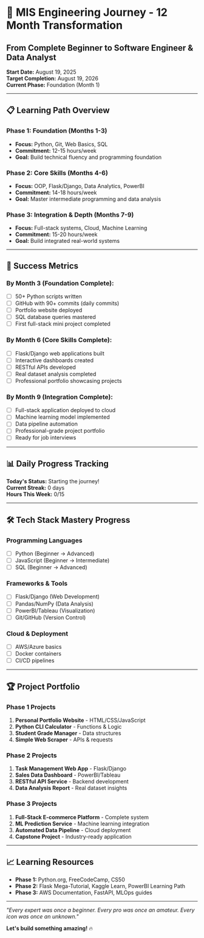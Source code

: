 # 🚀 MIS Engineering Journey - 12 Month Transformation
## From Complete Beginner to Software Engineer & Data Analyst

**Start Date:** August 19, 2025  
**Target Completion:** August 19, 2026  
**Current Phase:** Foundation (Month 1)

---

## 📋 Learning Path Overview

### Phase 1: Foundation (Months 1-3)
- **Focus:** Python, Git, Web Basics, SQL
- **Commitment:** 12-15 hours/week
- **Goal:** Build technical fluency and programming foundation

### Phase 2: Core Skills (Months 4-6)  
- **Focus:** OOP, Flask/Django, Data Analytics, PowerBI
- **Commitment:** 14-18 hours/week
- **Goal:** Master intermediate programming and data analysis

### Phase 3: Integration & Depth (Months 7-9)
- **Focus:** Full-stack systems, Cloud, Machine Learning
- **Commitment:** 15-20 hours/week
- **Goal:** Build integrated real-world systems

---

## 🎯 Success Metrics

### By Month 3 (Foundation Complete):
- [ ] 50+ Python scripts written
- [ ] GitHub with 90+ commits (daily commits)
- [ ] Portfolio website deployed
- [ ] SQL database queries mastered
- [ ] First full-stack mini project completed

### By Month 6 (Core Skills Complete):
- [ ] Flask/Django web applications built
- [ ] Interactive dashboards created
- [ ] RESTful APIs developed
- [ ] Real dataset analysis completed
- [ ] Professional portfolio showcasing projects

### By Month 9 (Integration Complete):
- [ ] Full-stack application deployed to cloud
- [ ] Machine learning model implemented
- [ ] Data pipeline automation
- [ ] Professional-grade project portfolio
- [ ] Ready for job interviews

---

## 📊 Daily Progress Tracking

**Today's Status:** Starting the journey!  
**Current Streak:** 0 days  
**Hours This Week:** 0/15  

---

## 🛠️ Tech Stack Mastery Progress

### Programming Languages
- [ ] Python (Beginner → Advanced)
- [ ] JavaScript (Beginner → Intermediate)
- [ ] SQL (Beginner → Advanced)

### Frameworks & Tools
- [ ] Flask/Django (Web Development)
- [ ] Pandas/NumPy (Data Analysis)
- [ ] PowerBI/Tableau (Visualization)
- [ ] Git/GitHub (Version Control)

### Cloud & Deployment
- [ ] AWS/Azure basics
- [ ] Docker containers
- [ ] CI/CD pipelines

---

## 🏆 Project Portfolio

### Phase 1 Projects
1. **Personal Portfolio Website** - HTML/CSS/JavaScript
2. **Python CLI Calculator** - Functions & Logic
3. **Student Grade Manager** - Data structures
4. **Simple Web Scraper** - APIs & requests

### Phase 2 Projects  
1. **Task Management Web App** - Flask/Django
2. **Sales Data Dashboard** - PowerBI/Tableau
3. **RESTful API Service** - Backend development
4. **Data Analysis Report** - Real dataset insights

### Phase 3 Projects
1. **Full-Stack E-commerce Platform** - Complete system
2. **ML Prediction Service** - Machine learning integration
3. **Automated Data Pipeline** - Cloud deployment
4. **Capstone Project** - Industry-ready application

---

## 📈 Learning Resources

- **Phase 1:** Python.org, FreeCodeCamp, CS50
- **Phase 2:** Flask Mega-Tutorial, Kaggle Learn, PowerBI Learning Path
- **Phase 3:** AWS Documentation, FastAPI, MLOps guides

---

*"Every expert was once a beginner. Every pro was once an amateur. Every icon was once an unknown."*

**Let's build something amazing!** 🔥
